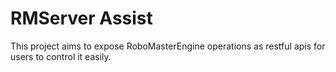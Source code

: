 # RMServer Assist
This project aims to expose RoboMasterEngine operations as restful apis for users to control it easily.

## 